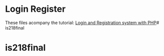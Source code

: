 Login Register
=============

These files acompany the tutorial: [Login and Registration system with PHP](http://daveismyname.com/login-and-registration-system-with-php-bp)# is218final
# is218final
